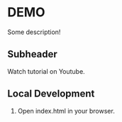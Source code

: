 # DEMO

Some description!

## Subheader

Watch tutorial on Youtube.

## Local Development

1. Open index.html in your browser.